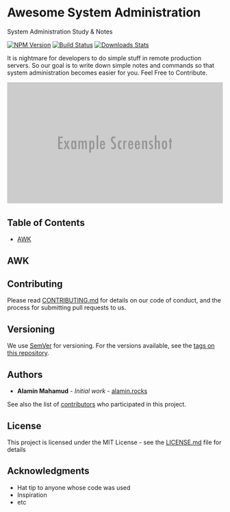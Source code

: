 # Awesome System Administration

System Administration Study & Notes

[![NPM Version][npm-image]][npm-url]
[![Build Status][travis-image]][travis-url]
[![Downloads Stats][npm-downloads]][npm-url]

It is nightmare for developers to do simple stuff in remote production servers. So our goal is to write down simple notes and commands so that system administration becomes easier for you. Feel Free to Contribute.

![Awesome-System-Administration](./header.png)

## Table of Contents

- [AWK](#awk)

## AWK

## Contributing

Please read [CONTRIBUTING.md](./github/CONTRIBUTING.md) for details on our code of conduct, and the process for submitting pull requests to us.

## Versioning

We use [SemVer](http://semver.org/) for versioning. For the versions available, see the [tags on this repository](https://github.com/your/project/tags).

## Authors

- **Alamin Mahamud** - *Initial work* - [alamin.rocks](https://github.com/alamin-mahamud)

See also the list of [contributors](https://github.com/alamin-mahamud/awesome-system-administration/contributors) who participated in this project.

## License

This project is licensed under the MIT License - see the [LICENSE.md](LICENSE.md) file for details

## Acknowledgments

- Hat tip to anyone whose code was used
- Inspiration
- etc

<!-- Markdown link & img dfn's -->
[npm-image]: https://img.shields.io/npm/v/datadog-metrics.svg?style=flat-square
[npm-url]: https://npmjs.org/package/datadog-metrics
[npm-downloads]: https://img.shields.io/npm/dm/datadog-metrics.svg?style=flat-square
[travis-image]: https://img.shields.io/travis/dbader/node-datadog-metrics/master.svg?style=flat-square
[travis-url]: https://travis-ci.org/dbader/node-datadog-metrics
[wiki]: https://github.com/yourname/yourproject/wiki